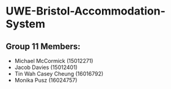# UWE-Bristol-Accommodation-System
## Group 11 Members:
- Michael McCormick (15012271)
- Jacob Davies (15012401)
- Tin Wah Casey Cheung (16016792)
- Monika Pusz (16024757)
